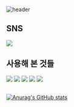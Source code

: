 ![header](https://capsule-render.vercel.app/api?type=waving&text=백엔드%20개발자가%20되고싶은%20대학생입니다.&fontSize=30&fontAlign=70&fontColor=F6F6F6&fontAlignY=30&color=gradient&height=165)
<!--
**seongmiin00/seongmiin00** is a ✨ _special_ ✨ repository because its `README.md` (this file) appears on your GitHub profile.

Here are some ideas to get you started:

- 🔭 I’m currently working on ...
- 🌱 I’m currently learning ...
- 👯 I’m looking to collaborate on ...
- 🤔 I’m looking for help with ...
- 💬 Ask me about ...
- 📫 How to reach me: ...
- 😄 Pronouns: ...
- ⚡ Fun fact: ...
-->
## SNS
<a href="https://mail.google.com/mail/u/0/?tab=rm&ogbl#inbox?compose=DmwnWrRlQqQstVtVpSqFcWzgLrglkpBRksxKbvZWqqgtlsNHrvlHSwnRZvGfcmPxNqBjJlRxLFRQ" target="_blank"><img src="https://img.shields.io/badge/cor2580@gmail.com-EA4335?style=for-the-badge&logo=gmail&logoColor=ffffff"/></a>
## 사용해 본 것들
<img src="https://img.shields.io/badge/JAVA-007396?style=for-the-badge&logo=java&logoColor=white"> <img src="https://img.shields.io/badge/MySQL-4479A1?style=for-the-badge&logo=MySQL&logoColor=white"> 
<img src="https://img.shields.io/badge/Python-3776AB?style=for-the-badge&logo=Python&logoColor=white">
<img src="https://img.shields.io/badge/Spring-6DB33F?style=for-the-badge&logo=Spring%20IDE&logoColor=white">
<img src="https://img.shields.io/badge/springsecurity-6DB33F?style=for-the-badge&logo=springsecurity&logoColor=white">
## 
[![Anurag's GitHub stats](https://github-readme-stats.vercel.app/api?username=seongmiin00&theme=noctis_minimus&show_icons=true&hide_rank=true&hide=stars,contribs)](https://github.com/anuraghazra/github-readme-stats)
